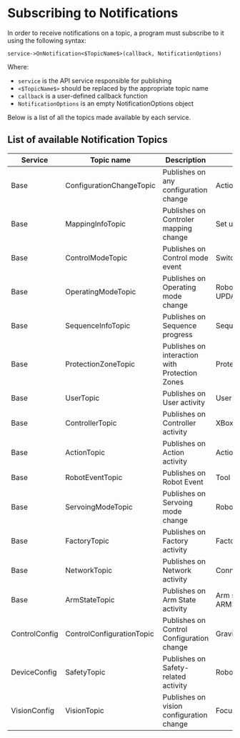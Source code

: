 # Subscribing to Notifications

In order to receive notifications on a topic, a program must subscribe to it using the following syntax:

```
service->OnNotification<$TopicName$>(callback, NotificationOptions)
```

Where:
* `service` is the API service responsible for publishing
* `<$TopicName$>` should be replaced by the appropriate topic name
* `callback` is a user-defined callback function
* `NotificationOptions` is an empty NotificationOptions object

Below is a list of all the topics made available by each service.

## List of available Notification Topics

|Service|Topic name|Description|Example|
|----------|-----|-----------|--------|
|Base|ConfigurationChangeTopic|Publishes on any configuration change|Action is modified|
|Base|MappingInfoTopic|Publishes on Controler mapping change|Set user-defined XBox controller mapping|
|Base|ControlModeTopic|Publishes on Control mode event|Switch control mode to joystick|
|Base|OperatingModeTopic|Publishes on Operating mode change|Robot operating mode switches to UPDATING_DEVICE_MODE|
|Base|SequenceInfoTopic|Publishes on Sequence progress|Sequence current action is COMPLETE|
|Base|ProtectionZoneTopic|Publishes on interaction with Protection Zones| Protection zone is entered|
|Base|UserTopic|Publishes on User activity| User Logged in|
|Base|ControllerTopic|Publishes on Controller activity| XBox controller axis 1 set to -1|
|Base|ActionTopic|Publishes on Action activity|Action is started|
|Base|RobotEventTopic|Publishes on Robot Event|Tool was disconnected|
|Base|ServoingModeTopic|Publishes on Servoing mode change|Robot is set to LOW_LEVEL servoing|
|Base|FactoryTopic|Publishes on Factory activity|Factory reset is complete|
|Base|NetworkTopic|Publishes on Network activity|Connected to Wi-Fi network|
|Base|ArmStateTopic|Publishes on Arm State activity| Arm state changes to ARMSTATE_SERVOING_PLAYING_SEQUENCE|
|ControlConfig|ControlConfigurationTopic|Publishes on Control Configuration change|Gravity vector was changed|
|DeviceConfig|SafetyTopic|Publishes on Safety-related activity|Robot error was raised|
|VisionConfig|VisionTopic|Publishes on vision configuration change|Focus action complete|